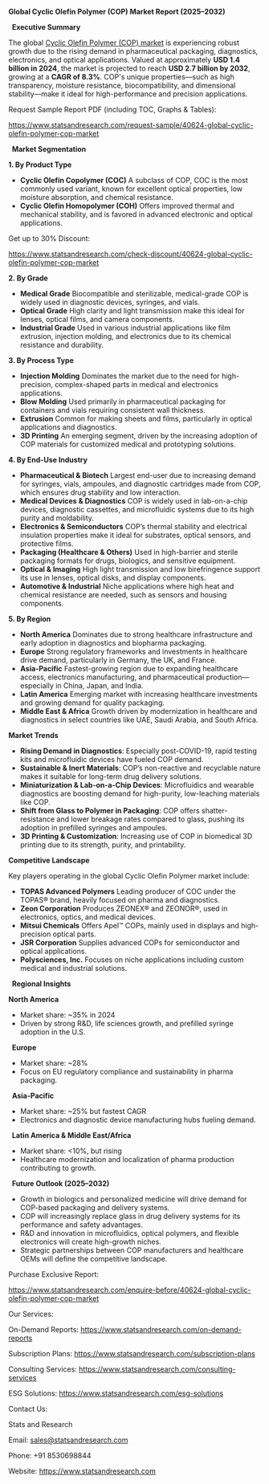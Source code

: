 ﻿**Global Cyclic Olefin Polymer (COP) Market Report (2025–2032)**

` `**Executive Summary**

The global [Cyclic Olefin Polymer (COP) market](https://www.statsandresearch.com/report/40624-global-cyclic-olefin-polymer-cop-market) is experiencing robust growth due to the rising demand in pharmaceutical packaging, diagnostics, electronics, and optical applications. Valued at approximately **USD 1.4 billion in 2024**, the market is projected to reach **USD 2.7 billion by 2032**, growing at a **CAGR of 8.3%**. COP's unique properties—such as high transparency, moisture resistance, biocompatibility, and dimensional stability—make it ideal for high-performance and precision applications.

Request Sample Report PDF (including TOC, Graphs & Tables):

<https://www.statsandresearch.com/request-sample/40624-global-cyclic-olefin-polymer-cop-market>

` `**Market Segmentation**

**1. By Product Type**

- **Cyclic Olefin Copolymer (COC)**
  A subclass of COP, COC is the most commonly used variant, known for excellent optical properties, low moisture absorption, and chemical resistance.
- **Cyclic Olefin Homopolymer (COH)**
  Offers improved thermal and mechanical stability, and is favored in advanced electronic and optical applications.

Get up to 30% Discount:

<https://www.statsandresearch.com/check-discount/40624-global-cyclic-olefin-polymer-cop-market>

**2. By Grade**

- **Medical Grade**
  Biocompatible and sterilizable, medical-grade COP is widely used in diagnostic devices, syringes, and vials.
- **Optical Grade**
  High clarity and light transmission make this ideal for lenses, optical films, and camera components.
- **Industrial Grade**
  Used in various industrial applications like film extrusion, injection molding, and electronics due to its chemical resistance and durability.

**3. By Process Type**

- **Injection Molding**
  Dominates the market due to the need for high-precision, complex-shaped parts in medical and electronics applications.
- **Blow Molding**
  Used primarily in pharmaceutical packaging for containers and vials requiring consistent wall thickness.
- **Extrusion**
  Common for making sheets and films, particularly in optical applications and diagnostics.
- **3D Printing**
  An emerging segment, driven by the increasing adoption of COP materials for customized medical and prototyping solutions.

**4. By End-Use Industry**

- **Pharmaceutical & Biotech**
  Largest end-user due to increasing demand for syringes, vials, ampoules, and diagnostic cartridges made from COP, which ensures drug stability and low interaction.
- **Medical Devices & Diagnostics**
  COP is widely used in lab-on-a-chip devices, diagnostic cassettes, and microfluidic systems due to its high purity and moldability.
- **Electronics & Semiconductors**
  COP’s thermal stability and electrical insulation properties make it ideal for substrates, optical sensors, and protective films.
- **Packaging (Healthcare & Others)**
  Used in high-barrier and sterile packaging formats for drugs, biologics, and sensitive equipment.
- **Optical & Imaging**
  High light transmission and low birefringence support its use in lenses, optical disks, and display components.
- **Automotive & Industrial**
  Niche applications where high heat and chemical resistance are needed, such as sensors and housing components.

**5. By Region**

- **North America**
  Dominates due to strong healthcare infrastructure and early adoption in diagnostics and biopharma packaging.
- **Europe**
  Strong regulatory frameworks and investments in healthcare drive demand, particularly in Germany, the UK, and France.
- **Asia-Pacific**
  Fastest-growing region due to expanding healthcare access, electronics manufacturing, and pharmaceutical production—especially in China, Japan, and India.
- **Latin America**
  Emerging market with increasing healthcare investments and growing demand for quality packaging.
- **Middle East & Africa**
  Growth driven by modernization in healthcare and diagnostics in select countries like UAE, Saudi Arabia, and South Africa.

**Market Trends**

- **Rising Demand in Diagnostics**: Especially post-COVID-19, rapid testing kits and microfluidic devices have fueled COP demand.
- **Sustainable & Inert Materials**: COP’s non-reactive and recyclable nature makes it suitable for long-term drug delivery solutions.
- **Miniaturization & Lab-on-a-Chip Devices**: Microfluidics and wearable diagnostics are boosting demand for high-purity, low-leaching materials like COP.
- **Shift from Glass to Polymer in Packaging**: COP offers shatter-resistance and lower breakage rates compared to glass, pushing its adoption in prefilled syringes and ampoules.
- **3D Printing & Customization**: Increasing use of COP in biomedical 3D printing due to its strength, purity, and printability.

**Competitive Landscape**

Key players operating in the global Cyclic Olefin Polymer market include:

- **TOPAS Advanced Polymers**
  Leading producer of COC under the TOPAS® brand, heavily focused on pharma and diagnostics.
- **Zeon Corporation**
  Produces ZEONEX® and ZEONOR®, used in electronics, optics, and medical devices.
- **Mitsui Chemicals**
  Offers Apel™ COPs, mainly used in displays and high-precision optical parts.
- **JSR Corporation**
  Supplies advanced COPs for semiconductor and optical applications.
- **Polysciences, Inc.**
  Focuses on niche applications including custom medical and industrial solutions.

` `**Regional Insights**

**North America**

- Market share: ~35% in 2024
- Driven by strong R&D, life sciences growth, and prefilled syringe adoption in the U.S.

` `**Europe**

- Market share: ~28%
- Focus on EU regulatory compliance and sustainability in pharma packaging.

` `**Asia-Pacific**

- Market share: ~25% but fastest CAGR
- Electronics and diagnostic device manufacturing hubs fueling demand.

` `**Latin America & Middle East/Africa**

- Market share: <10%, but rising
- Healthcare modernization and localization of pharma production contributing to growth.

` `**Future Outlook (2025–2032)**

- Growth in biologics and personalized medicine will drive demand for COP-based packaging and delivery systems.
- COP will increasingly replace glass in drug delivery systems for its performance and safety advantages.
- R&D and innovation in microfluidics, optical polymers, and flexible electronics will create high-growth niches.
- Strategic partnerships between COP manufacturers and healthcare OEMs will define the competitive landscape.

Purchase Exclusive Report:

<https://www.statsandresearch.com/enquire-before/40624-global-cyclic-olefin-polymer-cop-market>

Our Services:

On-Demand Reports: <https://www.statsandresearch.com/on-demand-reports>

Subscription Plans: <https://www.statsandresearch.com/subscription-plans>

Consulting Services: <https://www.statsandresearch.com/consulting-services>

ESG Solutions: <https://www.statsandresearch.com/esg-solutions>

Contact Us:

Stats and Research

Email: <sales@statsandresearch.com>

Phone: +91 8530698844

Website: <https://www.statsandresearch.com>











